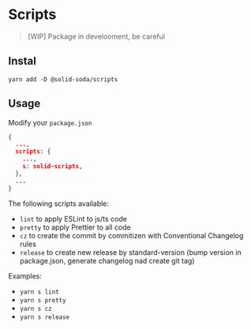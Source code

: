 # Scripts

> [WIP] Package in develooment, be careful

## Instal

`yarn add -D @solid-soda/scripts`

## Usage

Modify your `package.json`
```json
{
  ...,
  scripts: {
    ...,
    s: solid-scripts,
  },
  ...
}
```

The following scripts available:

+ `lint` to apply ESLint to js/ts code
+ `pretty` to apply Prettier to all code
+ `cz` to create the commit by commitizen with Conventional Changelog rules
+ `release` to create new release by standard-version (bump version in package.json, generate changelog nad create git tag)

Examples:

+ `yarn s lint`
+ `yarn s pretty`
+ `yarn s cz`
+ `yarn s release`
